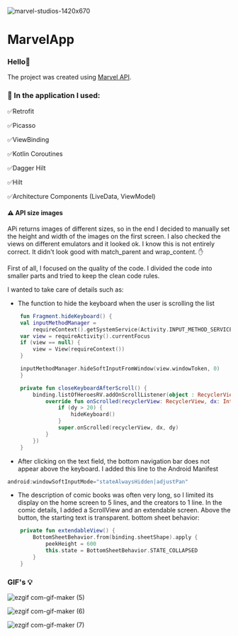 
![marvel-studios-1420x670](https://user-images.githubusercontent.com/75734211/119407049-f5a8a380-bce3-11eb-9400-dada8041d744.jpg)


# MarvelApp

### Hello👋
The project was created using [Marvel API](https://developer.marvel.com/). 

### :hammer: In the application I used:

:white_check_mark:Retrofit

:white_check_mark:Picasso

:white_check_mark:ViewBinding

:white_check_mark:Kotlin Coroutines

:white_check_mark:Dagger Hilt

:white_check_mark:Hilt

:white_check_mark:Architecture Components (LiveData, ViewModel)

#### :warning: API size images

APi returns images of different sizes, so in the end I decided to manually set the height and width of the images on the first screen. 
I also checked the views on different emulators and it looked ok.
I know this is not entirely correct. It didn't look good with match_parent and wrap_content. :hand:

First of all, I focused on the quality of the code. I divided the code into smaller parts and tried to keep the clean code rules.

I wanted to take care of details such as:

* The function to hide the keyboard when the user is scrolling the list

```Kotlin
    fun Fragment.hideKeyboard() {
    val inputMethodManager =
        requireContext().getSystemService(Activity.INPUT_METHOD_SERVICE) as InputMethodManager
    var view = requireActivity().currentFocus
    if (view == null) {
        view = View(requireContext())
    }

    inputMethodManager.hideSoftInputFromWindow(view.windowToken, 0)
    }
```

```Kotlin
    private fun closeKeyboardAfterScroll() {
        binding.listOfHeroesRV.addOnScrollListener(object : RecyclerView.OnScrollListener() {
            override fun onScrolled(recyclerView: RecyclerView, dx: Int, dy: Int) {
                if (dy > 20) {
                    hideKeyboard()
                }
                super.onScrolled(recyclerView, dx, dy)
            }
        })
    }
```

* After clicking on the text field, the bottom navigation bar does not appear above the keyboard. I added this line to the Android Manifest

```Kotlin
android:windowSoftInputMode="stateAlwaysHidden|adjustPan"
```

* The description of comic books was often very long, so I limited its display on the home screen to 5 lines, and the creators to 1 line. 
In the comic details, I added a ScrollView and an extendable screen. Above the button, the starting text is transparent. 
bottom sheet behavior:

```Kotlin
    private fun extendableView() {
        BottomSheetBehavior.from(binding.sheetShape).apply {
            peekHeight = 600
            this.state = BottomSheetBehavior.STATE_COLLAPSED
        }
    }
```
### GIF's 💡
![ezgif com-gif-maker (5)](https://user-images.githubusercontent.com/75754448/119700970-27407c80-be54-11eb-8e87-7ca658b58486.gif)

![ezgif com-gif-maker (6)](https://user-images.githubusercontent.com/75754448/119701332-843c3280-be54-11eb-8734-8f36b3162f6e.gif)

![ezgif com-gif-maker (7)](https://user-images.githubusercontent.com/75754448/119701809-0fb5c380-be55-11eb-8ac4-12d85af36e74.gif)

